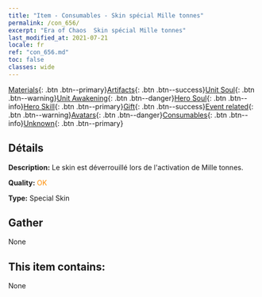 ```yaml
---
title: "Item - Consumables - Skin spécial Mille tonnes"
permalink: /con_656/
excerpt: "Era of Chaos  Skin spécial Mille tonnes"
last_modified_at: 2021-07-21
locale: fr
ref: "con_656.md"
toc: false
classes: wide
---
```

 [Materials](/ItemsFR/){: .btn .btn--primary}[Artifacts](/ItemsFR/Artifacts/){: .btn .btn--success}[Unit Soul](/ItemsFR/UnitSoul/){: .btn .btn--warning}[Unit Awakening](/ItemsFR/UnitAwakening/){: .btn .btn--danger}[Hero Soul](/ItemsFR/HeroSoul/){: .btn .btn--info}[Hero Skill](/ItemsFR/HeroSkill/){: .btn .btn--primary}[Gift](/ItemsFR/Gift/){: .btn .btn--success}[Event related](/ItemsFR/Events/){: .btn .btn--warning}[Avatars](/ItemsFR/Avatars/){: .btn .btn--danger}[Consumables](/ItemsFR/Consumables/){: .btn .btn--info}[Unknown](/ItemsFR/Unknown/){: .btn .btn--primary}

## Détails
 **Description:** Le skin est déverrouillé lors de l'activation de Mille tonnes.

 **Quality:** <span style="color: #FF8C00">OK</span>

 **Type:** Special Skin

## Gather

  None

## This item contains:

  None


